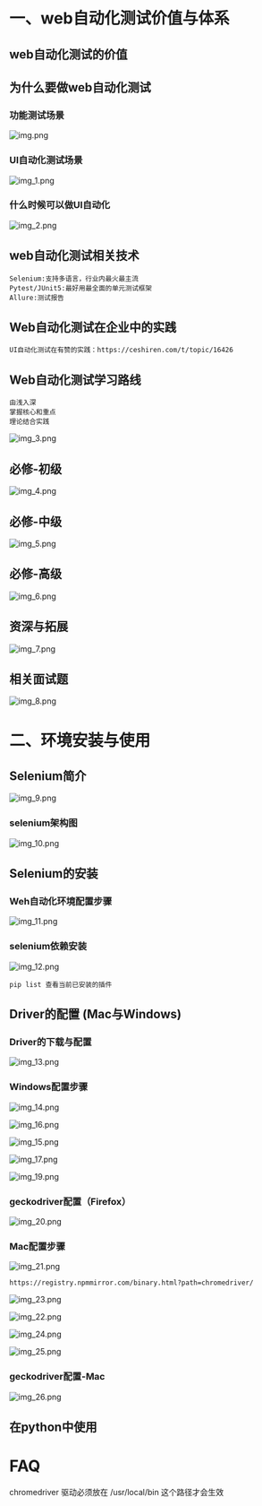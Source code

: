 # 一、web自动化测试价值与体系

## web自动化测试的价值

## 为什么要做web自动化测试

### 功能测试场景

![img.png](img.png)

### UI自动化测试场景

![img_1.png](img_1.png)

### 什么时候可以做UI自动化

![img_2.png](img_2.png)

## web自动化测试相关技术
    Selenium:支持多语言，行业内最火最主流
    Pytest/JUnit5:最好用最全面的单元测试框架
    Allure:测试报告

## Web自动化测试在企业中的实践
    UI自动化测试在有赞的实践：https://ceshiren.com/t/topic/16426

## Web自动化测试学习路线
    由浅入深
    掌握核心和重点
    理论结合实践
![img_3.png](img_3.png)

## 必修-初级
![img_4.png](img_4.png)

## 必修-中级
![img_5.png](img_5.png)

## 必修-高级

![img_6.png](img_6.png)

## 资深与拓展

![img_7.png](img_7.png)

## 相关面试题

![img_8.png](img_8.png)

# 二、环境安装与使用

## Selenium简介
![img_9.png](img_9.png)

### selenium架构图

![img_10.png](img_10.png)

## Selenium的安装

### Weh自动化环境配置步骤

![img_11.png](img_11.png)

### selenium依赖安装

![img_12.png](img_12.png)

    pip list 查看当前已安装的插件

## Driver的配置 (Mac与Windows)

### Driver的下载与配置

![img_13.png](img_13.png)

### Windows配置步骤

![img_14.png](img_14.png)

![img_16.png](img_16.png)

![img_15.png](img_15.png)

![img_17.png](img_17.png)

![img_19.png](img_19.png)

### geckodriver配置（Firefox）

![img_20.png](img_20.png)

### Mac配置步骤

![img_21.png](img_21.png)

    https://registry.npmmirror.com/binary.html?path=chromedriver/


![img_23.png](img_23.png)

![img_22.png](img_22.png)

![img_24.png](img_24.png)

![img_25.png](img_25.png)

### geckodriver配置-Mac

![img_26.png](img_26.png)

## 在python中使用

# FAQ

chromedriver 驱动必须放在 /usr/local/bin 这个路径才会生效


